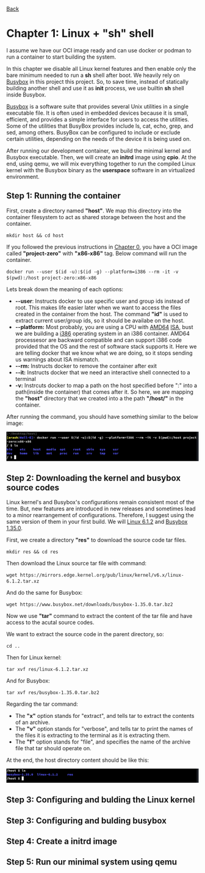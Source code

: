 [Back](../README.md)

# Chapter 1: Linux + "sh" shell

I assume we have our OCI image ready and can use docker or podman to run a container to start building the system.

In this chapter we disable all Linux kernel features and then enable only the bare minimum needed to run a **sh** shell after boot. We heavily rely on [Busybox](https://busybox.net/) in this project this project. So, to save time, instead of statically building another shell and use it as **init** process, we use builtin **sh** shell inside Busybox.

[Busybox](https://busybox.net/) is a software suite that provides several Unix utilities in a single executable file. It is often used in embedded devices because it is small, efficient, and provides a simple interface for users to access the utilities. Some of the utilities that BusyBox provides include ls, cat, echo, grep, and sed, among others. BusyBox can be configured to include or exclude certain utilities, depending on the needs of the device it is being used on.

After running our development container, we build the minimal kernel and Busybox executable. Then, we will create an **initrd** image using **cpio**. At the end, using qemu, we will mix everything together to run the compiled Linux kernel with the Busybox binary as the **userspace** software in an virtualized environment.

## Step 1: Running the container

First, create a directory named **"host"**. We map this directory into the container filesystem to act as shared storage between the host and the container.

```
mkdir host && cd host
```

If you followed the previous instructions in [Chapter 0](../Chapter-0/Chapter-0.md), you have a OCI image called **"project-zero"** with **"x86-x86"** tag. Below command will run the container.

```
docker run --user $(id -u):$(id -g) --platform=i386 --rm -it -v $(pwd):/host project-zero:x86-x86
```
Lets break down the meaning of each options:
* **--user**: Instructs docker to use specific user and group ids instead of root. This makes life easier later when we want to access the files created in the container from the host. The command **"id"** is used to extract current user/group ids, so it should be availabe on the host.
* **--platform:** Most probably, you are using a CPU with [AMD64](https://en.wikipedia.org/wiki/X86-64) [ISA](https://en.wikipedia.org/wiki/Instruction_set_architecture), bust we are building a [i386](https://en.wikipedia.org/wiki/I386) operating system in an i386 container. AMD64 processesor are backward compatible and can support i386 code provided that the OS and the rest of software stack supports it. Here we are telling docker that we know what we are doing, so it stops sending us warnings about ISA mismatch. 
* **--rm:** Instructs docker to remove the container after exit
* **--it:** Instructs docker that we need an interactive shell connected to a terminal
* **-v:** Instrcuts docker to map a path on the host specified before ":" into a path(inside the container) that comes after it. So here, we are mapping the **"host"** directory that we created into a the path **"/host/"** in the container.

After running the command, you should have something similar to the below image:

![container started](img/container_started.png)

## Step 2: Downloading the kernel and busybox source codes
 
 Linux kernel's and Busybox's configurations remain consistent most of the time. But, new features are introduced in new releases and sometimes lead to a minor rearrangement of configurations. Therefore, I suggest using the same version of them in your first build. We will [Linux 6.1.2](https://mirrors.edge.kernel.org/pub/linux/kernel/v6.x/linux-6.1.2.tar.xz) and [Busybox 1.35.0](https://www.busybox.net/downloads/busybox-1.35.0.tar.bz2).

First, we create a directory **"res"** to download the source code tar files.
```
mkdir res && cd res
```

Then download the Linux source tar file with command:
```
wget https://mirrors.edge.kernel.org/pub/linux/kernel/v6.x/linux-6.1.2.tar.xz
```

And do the same for Busybox:
```
wget https://www.busybox.net/downloads/busybox-1.35.0.tar.bz2
```

Now we use **"tar"** command to extract the content of the tar file and have access to the acutal source codes.

We want to extract the source code in the parent directory, so:
```
cd ..
```

Then for Linux kernel:
```
tar xvf res/linux-6.1.2.tar.xz
```

And for Busybox:
```
tar xvf res/busybox-1.35.0.tar.bz2
```

Regarding the tar command:
* The **"x"** option stands for "extract", and tells tar to extract the contents of an archive. 
* The **"v"** option stands for "verbose", and tells tar to print the names of the files it is extracting to the terminal as it is extracting them.
* The **"f"** option stands for "file", and specifies the name of the archive file that tar should operate on.

At the end, the host directory content should be like this:

![host directory content](img/host_directory_source_codes.png)

## Step 3: Configuring and bulding the Linux kernel

## Step 3: Configuring and bulding busybox

## Step 4: Create a initrd image

## Step 5: Run our minimal system using qemu